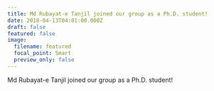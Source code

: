 ```yaml
---
title: Md Rubayat-e Tanjil joined our group as a Ph.D. student!
date: 2018-04-13T04:01:00.000Z
draft: false
featured: false
image:
  filename: featured
  focal_point: Smart
  preview_only: false
---
```

Md Rubayat-e Tanjil joined our group as a Ph.D. student!